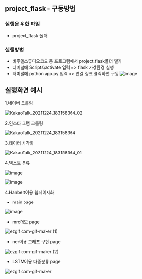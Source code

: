 ## project_flask - 구동방법

### 실행을 위한 파일
* project_flask 폴더

### 실행방법
* 비주얼스튜디오코드 등 프로그램에서 project_flask폴더 열기
* 터미널에 Scripts\activate 입력 => flask 가상환경 실행
* 터미널에 python app.py 입력 => 연결 링크 클릭하면 구동
![image](https://user-images.githubusercontent.com/89976847/148491388-26d2794f-dae6-49c6-a59c-784fd5bef5bd.png)


## 실행화면 예시

1.네이버 크롤링


![KakaoTalk_20211224_183158364_02](https://user-images.githubusercontent.com/88877270/147343596-7c446730-b0af-44af-b56a-5d3125e568a7.gif)

2.인스타 그램 크롤링


![KakaoTalk_20211224_183158364](https://user-images.githubusercontent.com/88877270/147423335-d91d7ac8-2c43-469b-879f-2b665370bc09.gif)

3.데이터 시각화


![KakaoTalk_20211224_183158364_01](https://user-images.githubusercontent.com/88877270/147423343-cbd92cef-795e-47dd-8ca0-b7dd5e56cecd.gif)

4.텍스트 분류

![image](https://user-images.githubusercontent.com/88877270/147432444-14ba161e-dd9b-4d14-9a9a-13eb49c0d144.png)


![image](https://user-images.githubusercontent.com/88877270/147432504-5ce2cc27-9898-4d66-9643-5ba5df2f0e78.png)



4.Hanbert이용 웹페이지화
- main page

![image](https://user-images.githubusercontent.com/89976847/148376419-36e6892b-83f6-4b23-aa6d-fd93015df8ef.png)

- mrc데모 page

![ezgif com-gif-maker (1)](https://user-images.githubusercontent.com/89976847/148490818-c0f45e7e-5be3-4ba7-a811-3c0ac381737a.gif)

- ner이용 그래프 구현 page

![ezgif com-gif-maker (2)](https://user-images.githubusercontent.com/89976847/148490824-f88e116a-a4b7-4323-b1fa-6953e5fe9712.gif)

- LSTM이용 다중분류 page

![ezgif com-gif-maker](https://user-images.githubusercontent.com/89976847/148490827-a532f37e-0b2e-4398-a950-868e5aa1f586.gif)


